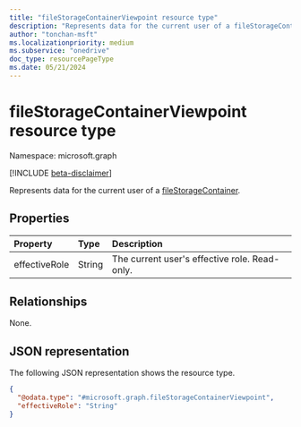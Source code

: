 ```yaml
---
title: "fileStorageContainerViewpoint resource type"
description: "Represents data for the current user of a fileStorageContainer."
author: "tonchan-msft"
ms.localizationpriority: medium
ms.subservice: "onedrive"
doc_type: resourcePageType
ms.date: 05/21/2024
---
```


# fileStorageContainerViewpoint resource type

Namespace: microsoft.graph

[!INCLUDE [beta-disclaimer](../../includes/beta-disclaimer.md)]

Represents data for the current user of a  [fileStorageContainer](../resources/filestoragecontainer.md). 


## Properties

|Property|Type|Description|
|:---|:---|:---|
|effectiveRole|String|The current user's effective role. Read-only.|

## Relationships

None.

## JSON representation

The following JSON representation shows the resource type. 


<!-- {
  "blockType": "resource",
  "@odata.type": "microsoft.graph.fileStorageContainerViewpoint"
}
-->
``` json
{
  "@odata.type": "#microsoft.graph.fileStorageContainerViewpoint",
  "effectiveRole": "String"
}
```

